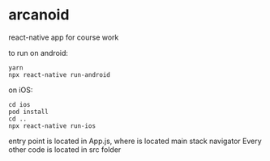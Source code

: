 # arcanoid

react-native app for course work

to run on android:
```
yarn
npx react-native run-android
```
on iOS:
```
cd ios
pod install
cd ..
npx react-native run-ios
```

entry point is located in App.js, where is located main stack navigator
Every other code is located in src folder
